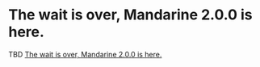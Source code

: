 # The wait is over, Mandarine 2.0.0 is here.

TBD [The wait is over, Mandarine 2.0.0 is here.](https://dev.to/andreespirela/the-wait-is-over-mandarine-2-0-0-is-here-3g2e)
